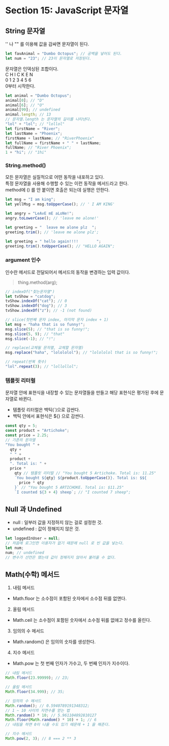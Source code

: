 # Section 15: JavaScript 문자열

## String 문자열

'' 나 "" 를 이용해 값을 감싸면 문자열이 된다.

```js
let favAnimal = "Dumbo Octopus"; // 공백을 넣어도 된다.
let num = "23"; // 23이 문자열로 저장된다.
```

문자열은 인덱싱된 조합이다.  
C H I C K E N  
0 1 2 3 4 5 6  
0부터 시작한다.

```js
let animal = "Dumbo Octopus";
animal[0]; // "D"
animal[6]; // "O"
animal[99]; // undefined
animal.length; // 13
// 문자열.length 는 문자열의 길이를 나타낸다.
"lol" + "lol"; // "lollol"
let firstName = "River";
let lastName = "Phoenix";
firstName + lastName; // "RiverPhoenix"
let fullName = firstName + " " + lastName;
fullName; // "River Phoenix";
1 + "hi"; // "1hi"
```

### String.method()

모든 문자열은 실질적으로 어떤 동작을 내포하고 있다.  
특정 문자열을 사용해 수행할 수 있는 이런 동작을 메서드라고 한다.  
method에 () 를 안 붙이면 호출은 되는데 실행은 안한다.

```js
let msg = "I am king";
let yellMsg = msg.toUpperCase(); // ' I AM KING'

let angry = "LeAvE mE aLoNe!";
angry.toLowerCase(); // 'leave me alone!'

let greeting = "  leave me alone plz  ";
greeting.trim(); // 'leave me alone plz';

let greeting = " hello again!!!!        ";
greeting.trim().toUpperCase(); // "HELLO AGAIN";
```

### argument 인수

인수란 메서드로 전달되어서 메서드의 동작을 변경하는 입력 값이다.

> thing.method(arg);

```js
// indexOf("찾는문자열")
let tvShow = "catdog";
tvShow.indexOf("cat"); // 0
tvShow.indexOf("dog"); // 3
tvShow.indexOf("z"); // -1 (not found)

// slice(첫번째 문자 index, 마지막 문자 index + 1)
let msg = "haha that is so funny!";
msg.slice(5); // "that is so funny!";
msg.slice(5, 9); // "that"
msg.slice(-1); // "!";

// replace(교체될 문자열, 교체할 문자열)
msg.replace("haha", "lolololol"); // "lolololol that is so funny!";

// repeat(반복 횟수)
"lol".repeat(3); // "lollollol";
```

### 템플릿 리터럴

문자열 안에 표현식을 내장할 수 있는 문자열들을 만들고 해당 표현식은 평가된 후에 문자열로 바뀐다.

- 템플릿 리터럴은 백틱(`)으로 감싼다.
- 백틱 안에서 표현식은 ${} 으로 감싼다.

```js
const qty = 5;
const product = "Artichoke";
const price = 2.25;
// 기존의 문자열
"You bought " +
  qty +
  " " +
  product +
  ". Total is: " +
  price *
    qty // 템플릿 리터럴 // "You bought 5 Artichoke. Total is: 11.25"
    `You bought ${qty} ${product.toUpperCase()}. Total is: $${
      price * qty
    }` // "You bought 5 ARTICHOKE. Total is: $11.25"
    `I counted ${3 + 4} sheep`; // "I counted 7 sheep";
```

## Null 과 Undefined

- null : 일부러 값을 지정하지 않는 걸로 설정한 것.
- undefined : 값이 정해지지 않은 것.

```js
let loggedInUser = null;
// 처음에 로그인한 이용자가 없기 때문에 null 로 빈 값을 넣는다.
let num;
num; // undefined
// 변수가 선언은 됐는데 값이 정해지지 않아서 불러올 수 없다.
```

## Math(수학) 메서드

1. 내림 메서드

- Math.floor 는 소수점이 포함된 숫자에서 소수점 뒤를 없앤다.

2. 올림 메서드

- Math.ceil 는 소수점이 포함된 숫자에서 소수점 뒤를 없애고 정수를 올린다.

3. 임의의 수 메서드

- Math.random() 은 임의의 숫자를 생성한다.

4. 지수 메서드

- Math.pow 는 첫 번째 인자가 가수고, 두 번째 인자가 지수이다.

```js
// 내림 메서드
Math.floor(23.99999); // 23;

// 올림 메서드
Math.floor(34.999); // 35;

// 임의의 수 메서드
Math.random(); // 0.5940789191348312;
// 1 ~ 10 사이의 자연수를 얻는 법
Math.random() * 10; // 5.961104892810127
Math.floor(Math.random() * 10) + 1; // 6
// 내림을 하면 0이 나올 수도 있기 때문에 + 1 을 해준다.

// 지수 메서드
Math.pow(2, 3); // 8 === 2 ** 3
```
